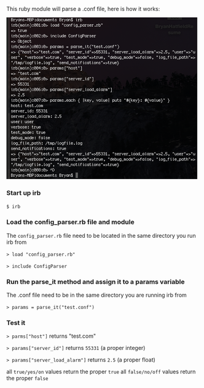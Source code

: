 This ruby module will parse a .conf file, here is how it works:

![alt text](/config_parse_action.png "Parsing in action")

### Start up irb
  `$ irb`

### Load the config_parser.rb file and module
  The `config_parser.rb` file need to be located in the same directory you run irb from

  `> load "config_parser.rb"`

  `> include ConfigParser`

### Run the parse_it method and assign it to a params variable
  The .conf file need to be in the same directory you are running irb from
  
  `> params = parse_it("test.conf")`

### Test it
  `> parms["host"]`
  returns "test.com"

  `> params["server_id"]`
  returns `55331` (a proper integer)

  `> params["server_load_alarm"]`
  returns `2.5` (a proper float)

  all `true/yes/on` values return the proper `true`
  all `false/no/off` values return the proper `false`

